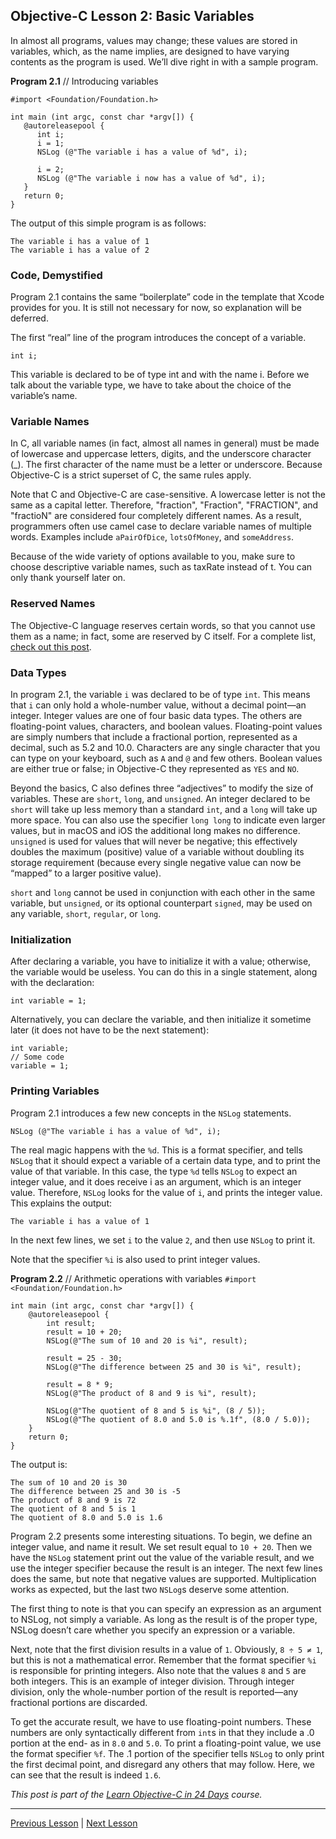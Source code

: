 ## Objective-C Lesson 2: Basic Variables

In almost all programs, values may change; these values are stored in variables, which, as the name implies, are designed to have varying contents as the program is used. We’ll dive right in with a sample program.

**Program 2.1** // Introducing variables

```objc
#import <Foundation/Foundation.h>

int main (int argc, const char *argv[]) {
   @autoreleasepool {
      int i;
      i = 1;
      NSLog (@"The variable i has a value of %d", i);

      i = 2;
      NSLog (@"The variable i now has a value of %d", i);
   }
   return 0;
}
```

The output of this simple program is as follows:

```
The variable i has a value of 1
The variable i has a value of 2
```

### Code, Demystified

Program 2.1 contains the same “boilerplate” code in the template that Xcode provides for you. It is still not necessary for now, so explanation will be deferred.

The first “real” line of the program introduces the concept of a variable.

```objc
int i;
```

This variable is declared to be of type int and with the name i. Before we talk about the variable type, we have to take about the choice of the variable’s name.

### Variable Names

In C, all variable names (in fact, almost all names in general) must be made of lowercase and uppercase letters, digits, and the underscore character (_). The first character of the name must be a letter or underscore. Because Objective-C is a strict superset of C, the same rules apply.

Note that C and Objective-C are case-sensitive. A lowercase letter is not the same as a capital letter. Therefore, "fraction", "Fraction", "FRACTION", and "fractioN" are considered four completely different names. As a result, programmers often use camel case to declare variable names of multiple words. Examples include `aPairOfDice`, `lotsOfMoney`, and `someAddress`.

Because of the wide variety of options available to you, make sure to choose descriptive variable names, such as taxRate instead of t. You can only thank yourself later on.

### Reserved Names

The Objective-C language reserves certain words, so that you cannot use them as a name; in fact, some are reserved by C itself. For a complete list, [check out this post](43.md).

### Data Types

In program 2.1, the variable `i` was declared to be of type `int`. This means that `i` can only hold a whole-number value, without a decimal point—an integer. Integer values are one of four basic data types. The others are floating-point values, characters, and boolean values. Floating-point values are simply numbers that include a fractional portion, represented as a decimal, such as 5.2 and 10.0. Characters are any single character that you can type on your keyboard, such as `A` and `@` and few others. Boolean values are either true or false; in Objective-C they represented as `YES` and `NO`.

Beyond the basics, C also defines three “adjectives” to modify the size of variables. These are `short`, `long`, and `unsigned`. An integer declared to be `short` will take up less memory than a standard `int`, and a `long` will take up more space. You can also use the specifier `long long` to indicate even larger values, but in macOS and iOS the additional long makes no difference. `unsigned` is used for values that will never be negative; this effectively doubles the maximum (positive) value of a variable without doubling its storage requirement (because every single negative value can now be “mapped” to a larger positive value).

`short` and `long` cannot be used in conjunction with each other in the same variable, but `unsigned`, or its optional counterpart `signed`, may be used on any variable, `short`, `regular`, or `long`.

### Initialization

After declaring a variable, you have to initialize it with a value; otherwise, the variable would be useless. You can do this in a single statement, along with the declaration:

```objc
int variable = 1;
```

Alternatively, you can declare the variable, and then initialize it sometime later (it does not have to be the next statement):

```objc
int variable;
// Some code
variable = 1;
```

### Printing Variables

Program 2.1 introduces a few new concepts in the `NSLog` statements.

```objc
NSLog (@"The variable i has a value of %d", i);
```

The real magic happens with the `%d`. This is a format specifier, and tells `NSLog` that it should expect a variable of a certain data type, and to print the value of that variable. In this case, the type `%d` tells `NSLog` to expect an integer value, and it does receive i as an argument, which is an integer value. Therefore, `NSLog` looks for the value of `i`, and prints the integer value. This explains the output:

```
The variable i has a value of 1
```

In the next few lines, we set `i` to the value `2`, and then use `NSLog` to print it.

Note that the specifier `%i` is also used to print integer values.

**Program 2.2** // Arithmetic operations with variables `#import <Foundation/Foundation.h>`

```objc
int main (int argc, const char *argv[]) {
    @autoreleasepool {
        int result;
        result = 10 + 20;
        NSLog(@"The sum of 10 and 20 is %i", result);

        result = 25 - 30;
        NSLog(@"The difference between 25 and 30 is %i", result);

        result = 8 * 9;
        NSLog(@"The product of 8 and 9 is %i", result);

        NSLog(@"The quotient of 8 and 5 is %i", (8 / 5));
        NSLog(@"The quotient of 8.0 and 5.0 is %.1f", (8.0 / 5.0));
    }
    return 0;
}
```

The output is:

```
The sum of 10 and 20 is 30
The difference between 25 and 30 is -5
The product of 8 and 9 is 72
The quotient of 8 and 5 is 1
The quotient of 8.0 and 5.0 is 1.6
```

Program 2.2 presents some interesting situations. To begin, we define an integer value, and name it result. We set result equal to `10 + 20`. Then we have the `NSLog` statement print out the value of the variable result, and we use the integer specifier because the result is an integer. The next few lines does the same, but note that negative values are supported. Multiplication works as expected, but the last two `NSLog`s deserve some attention.

The first thing to note is that you can specify an expression as an argument to NSLog, not simply a variable. As long as the result is of the proper type, NSLog doesn’t care whether you specify an expression or a variable.

Next, note that the first division results in a value of `1`. Obviously, `8 ÷ 5 ≠ 1`, but this is not a mathematical error. Remember that the format specifier `%i` is responsible for printing integers. Also note that the values `8` and `5` are both integers. This is an example of integer division. Through integer division, only the whole-number portion of the result is reported—any fractional portions are discarded.

To get the accurate result, we have to use floating-point numbers. These numbers are only syntactically different from `int`s in that they include a .0 portion at the end- as in `8.0` and `5.0`. To print a floating-point value, we use the format specifier `%f`. The .1 portion of the specifier tells `NSLog` to only print the first decimal point, and disregard any others that may follow. Here, we can see that the result is indeed `1.6`.

*This post is part of the [Learn Objective-C in 24 Days](38.md) course.*

---

[Previous Lesson](41.md) | [Next Lesson](46.md)
